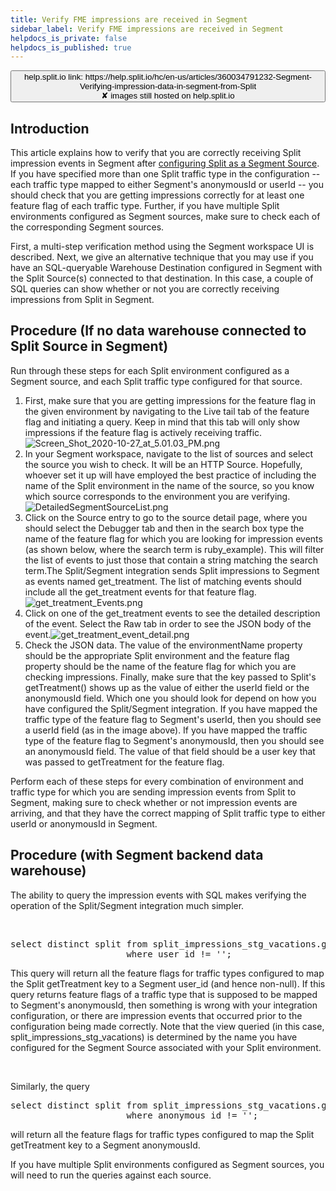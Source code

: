 ```yaml
---
title: Verify FME impressions are received in Segment
sidebar_label: Verify FME impressions are received in Segment
helpdocs_is_private: false
helpdocs_is_published: true
---
```


<p>
  <button style={{borderRadius:'8px', border:'1px', fontFamily:'Courier New', fontWeight:'800', textAlign:'left'}}> help.split.io link: https://help.split.io/hc/en-us/articles/360034791232-Segment-Verifying-impression-data-in-segment-from-Split <br /> ✘ images still hosted on help.split.io </button>
</p>

<h2 id="h_01JFM1TPJFY36ADY0W4P9JTH2A">Introduction</h2>
<p>
  This article explains how to verify that you are correctly receiving Split impression
  events in Segment after&nbsp;<a href="https://help.split.io/hc/en-us/articles/360020742532-Segment#split-as-a-source" target="_self">configuring Split as a Segment Source</a>.&nbsp;
  If you have specified more than one Split traffic type in the configuration --
  each traffic type mapped to either Segment's anonymousId or userId -- you should
  check that you are getting impressions correctly for at least one feature flag
  of each traffic type. Further, if you have multiple Split environments configured
  as Segment sources, make sure to check each of the corresponding Segment sources.
</p>
<p>
  First, a multi-step verification method using the Segment workspace UI is described.
  Next, we give an alternative technique that you may use if you have an SQL-queryable
  Warehouse Destination configured in Segment with the Split Source(s) connected
  to that destination. In this case, a couple of SQL queries can show whether or
  not you are correctly receiving impressions from Split in Segment.&nbsp;
</p>
<h2 id="h_01JFM1TPJF05TSC4JS15WVND8H">
  Procedure (If no data warehouse connected to Split Source in Segment)
</h2>
<p>
  Run through these steps for each Split environment configured as a Segment source,
  and each Split traffic type configured for that source.
</p>
<ol>
  <li>
    First, make sure that you are getting impressions for the feature flag in
    the given environment by navigating to the Live tail tab of the feature flag
    and initiating a query. Keep in mind that this tab will only show impressions
    if the feature flag is actively receiving traffic.<img src="https://help.split.io/hc/article_attachments/360074512951/Screen_Shot_2020-10-27_at_5.01.03_PM.png" alt="Screen_Shot_2020-10-27_at_5.01.03_PM.png" />
  </li>
  <li>
    In your Segment workspace, navigate to the list of sources and select the
    source you wish to check. It will be an HTTP Source. Hopefully, whoever set
    it up will have employed the best practice of including the name of the Split
    environment in the name of the source, so you know which source corresponds
    to the environment you are verifying.<br />
    <img src="https://help.split.io/hc/article_attachments/360040823191/DetailedSegmentSourceList.png" alt="DetailedSegmentSourceList.png" />
  </li>
  <li>
    Click on the Source entry to go to the source detail page, where you should
    select the Debugger tab and then in the search box type the name of the feature
    flag for which you are looking for impression events (as shown below, where
    the search term is ruby_example). This will filter the list of events to
    just those that contain a string matching the search term.The Split/Segment
    integration sends Split impressions to Segment as events named get_treatment.
    The list of matching events should include all the get_treatment events for
    that feature flag.<img src="https://help.split.io/hc/article_attachments/360040824331/get_treatment_Events.png" alt="get_treatment_Events.png" />
  </li>
  <li>
    Click on one of the get_treatment events to see the detailed description
    of the event. Select the Raw tab in order to see the JSON body of the event.<img src="https://help.split.io/hc/article_attachments/360040825271/get_treatment_event_detail.png" alt="get_treatment_event_detail.png" />
  </li>
  <li>
    Check the JSON data. The value of the environmentName property should be
    the appropriate Split environment and the feature flag property should be
    the name of the feature flag for which you are checking impressions. Finally,
    make sure that the key passed to Split's getTreatment() shows up as the value
    of either the userId field or the anonymousId field. Which one you should
    look for depend on how you have configured the Split/Segment integration.
    If you have mapped the traffic type of the feature flag to Segment's userId,
    then you should see a userId field (as in the image above). If you have mapped
    the traffic type of the feature flag to Segment's anonymousId, then you should
    see an anonymousId field. The value of that field should be a user key that
    was passed to getTreatment for the feature flag.
  </li>
</ol>
<p>
  Perform each of these steps for every combination of environment and traffic
  type for which you are sending impression events from Split to Segment, making
  sure to check whether or not impression events are arriving, and that they have
  the correct mapping of Split traffic type to either userId or anonymousId in
  Segment.
</p>
<h2 id="h_01JFM1TPJFGM7A3TJGR6ANHTKA">Procedure (with Segment backend data warehouse)</h2>
<p>
  The ability to query the impression events with SQL makes verifying the operation
  of the Split/Segment integration much simpler.
</p>
<p>&nbsp;</p>
<pre>select distinct split from split_impressions_stg_vacations.get_treatment <br />                      where user_id != '';</pre>
<p>
  This query will return all the feature flags for traffic types configured to
  map the Split getTreatment key to a Segment user_id (and hence non-null). If
  this query returns feature flags of a traffic type that is supposed to be mapped
  to Segment's anonymousId, then something is wrong with your integration configuration,
  or there are impression events that occurred prior to the configuration being
  made correctly. Note that the view queried (in this case, split_impressions_stg_vacations)
  is determined by the name you have configured for the Segment Source associated
  with your Split environment.
</p>
<p>&nbsp;</p>
<p>Similarly, the query</p>
<pre>select distinct split from split_impressions_stg_vacations.get_treatment <br />                      where anonymous_id != '';</pre>
<p>
  will return all the feature flags for traffic types configured to map the Split
  getTreatment key to a Segment anonymousId.&nbsp;
</p>
<p>
  If you have multiple Split environments configured as Segment sources, you will
  need to run the queries against each source.
</p>